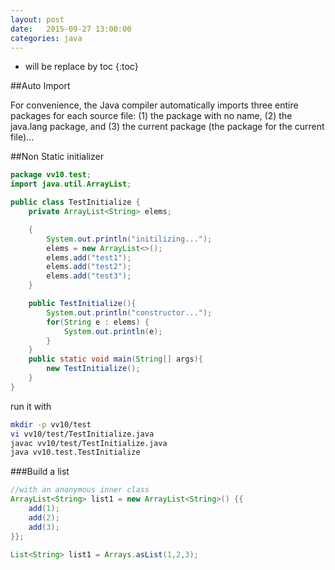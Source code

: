 ```yaml
---
layout: post
date:   2015-09-27 13:00:00
categories: java
---
```

* will be replace by toc
{:toc}

##Auto Import

For convenience, the Java compiler automatically imports three entire packages for each source file: (1) the package with no name, (2) the java.lang package, and (3) the current package (the package for the current file)...


##Non Static initializer

~~~ java
package vv10.test;
import java.util.ArrayList;

public class TestInitialize {
	private ArrayList<String> elems;

	{
		System.out.println("initilizing...");
		elems = new ArrayList<>();
		elems.add("test1");
		elems.add("test2");
		elems.add("test3");	
	}

	public TestInitialize(){
		System.out.println("constructor...");
		for(String e : elems) {
			System.out.println(e);
		}
	}
	public static void main(String[] args){
		new TestInitialize();
	}
} 
~~~

run it with

~~~ sh
mkdir -p vv10/test
vi vv10/test/TestInitialize.java
javac vv10/test/TestInitialize.java
java vv10.test.TestInitialize
~~~

###Build a list

~~~java
//with an anonymous inner class
ArrayList<String> list1 = new ArrayList<String>() {{
    add(1);
    add(2);
    add(3);
}};

List<String> list1 = Arrays.asList(1,2,3);
~~~